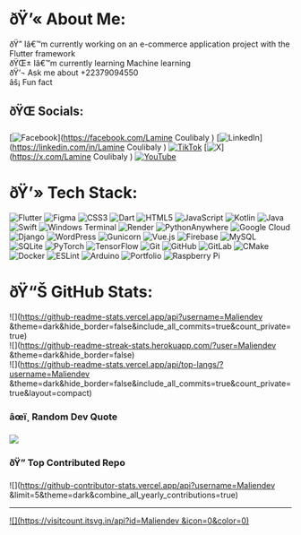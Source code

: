 # ðŸ’« About Me:
ðŸ”­ Iâ€™m currently working on an e-commerce application project with the Flutter framework<br>ðŸŒ± Iâ€™m currently learning Machine learning <br>ðŸ’¬ Ask me about +22379094550<br>âš¡ Fun fact


## ðŸŒ Socials:
[![Facebook](https://img.shields.io/badge/Facebook-%231877F2.svg?logo=Facebook&logoColor=white)](https://facebook.com/Lamine Coulibaly ) [![LinkedIn](https://img.shields.io/badge/LinkedIn-%230077B5.svg?logo=linkedin&logoColor=white)](https://linkedin.com/in/Lamine Coulibaly ) [![TikTok](https://img.shields.io/badge/TikTok-%23000000.svg?logo=TikTok&logoColor=white)](https://tiktok.com/@lamine_mldev) [![X](https://img.shields.io/badge/X-black.svg?logo=X&logoColor=white)](https://x.com/Lamine Coulibaly ) [![YouTube](https://img.shields.io/badge/YouTube-%23FF0000.svg?logo=YouTube&logoColor=white)](https://youtube.com/@Maliendev ) 

# ðŸ’» Tech Stack:
![Flutter](https://img.shields.io/badge/Flutter-%2302569B.svg?style=for-the-badge&logo=Flutter&logoColor=white) ![Figma](https://img.shields.io/badge/figma-%23F24E1E.svg?style=for-the-badge&logo=figma&logoColor=white) ![CSS3](https://img.shields.io/badge/css3-%231572B6.svg?style=for-the-badge&logo=css3&logoColor=white) ![Dart](https://img.shields.io/badge/dart-%230175C2.svg?style=for-the-badge&logo=dart&logoColor=white) ![HTML5](https://img.shields.io/badge/html5-%23E34F26.svg?style=for-the-badge&logo=html5&logoColor=white) ![JavaScript](https://img.shields.io/badge/javascript-%23323330.svg?style=for-the-badge&logo=javascript&logoColor=%23F7DF1E) ![Kotlin](https://img.shields.io/badge/kotlin-%237F52FF.svg?style=for-the-badge&logo=kotlin&logoColor=white) ![Java](https://img.shields.io/badge/java-%23ED8B00.svg?style=for-the-badge&logo=openjdk&logoColor=white) ![Swift](https://img.shields.io/badge/swift-F54A2A?style=for-the-badge&logo=swift&logoColor=white) ![Windows Terminal](https://img.shields.io/badge/Windows%20Terminal-%234D4D4D.svg?style=for-the-badge&logo=windows-terminal&logoColor=white) ![Render](https://img.shields.io/badge/Render-%46E3B7.svg?style=for-the-badge&logo=render&logoColor=white) ![PythonAnywhere](https://img.shields.io/badge/pythonanywhere-%232F9FD7.svg?style=for-the-badge&logo=pythonanywhere&logoColor=151515) ![Google Cloud](https://img.shields.io/badge/GoogleCloud-%234285F4.svg?style=for-the-badge&logo=google-cloud&logoColor=white) ![Django](https://img.shields.io/badge/django-%23092E20.svg?style=for-the-badge&logo=django&logoColor=white) ![WordPress](https://img.shields.io/badge/WordPress-%23117AC9.svg?style=for-the-badge&logo=WordPress&logoColor=white) ![Gunicorn](https://img.shields.io/badge/gunicorn-%298729.svg?style=for-the-badge&logo=gunicorn&logoColor=white) ![Vue.js](https://img.shields.io/badge/vue.js-%2335495e.svg?style=for-the-badge&logo=vuedotjs&logoColor=%234FC08D) ![Firebase](https://img.shields.io/badge/firebase-a08021?style=for-the-badge&logo=firebase&logoColor=ffcd34) ![MySQL](https://img.shields.io/badge/mysql-4479A1.svg?style=for-the-badge&logo=mysql&logoColor=white) ![SQLite](https://img.shields.io/badge/sqlite-%2307405e.svg?style=for-the-badge&logo=sqlite&logoColor=white) ![PyTorch](https://img.shields.io/badge/PyTorch-%23EE4C2C.svg?style=for-the-badge&logo=PyTorch&logoColor=white) ![TensorFlow](https://img.shields.io/badge/TensorFlow-%23FF6F00.svg?style=for-the-badge&logo=TensorFlow&logoColor=white) ![Git](https://img.shields.io/badge/git-%23F05033.svg?style=for-the-badge&logo=git&logoColor=white) ![GitHub](https://img.shields.io/badge/github-%23121011.svg?style=for-the-badge&logo=github&logoColor=white) ![GitLab](https://img.shields.io/badge/gitlab-%23181717.svg?style=for-the-badge&logo=gitlab&logoColor=white) ![CMake](https://img.shields.io/badge/CMake-%23008FBA.svg?style=for-the-badge&logo=cmake&logoColor=white) ![Docker](https://img.shields.io/badge/docker-%230db7ed.svg?style=for-the-badge&logo=docker&logoColor=white) ![ESLint](https://img.shields.io/badge/ESLint-4B3263?style=for-the-badge&logo=eslint&logoColor=white) ![Arduino](https://img.shields.io/badge/-Arduino-00979D?style=for-the-badge&logo=Arduino&logoColor=white) ![Portfolio](https://img.shields.io/badge/Portfolio-%23000000.svg?style=for-the-badge&logo=firefox&logoColor=#FF7139) ![Raspberry Pi](https://img.shields.io/badge/-RaspberryPi-C51A4A?style=for-the-badge&logo=Raspberry-Pi)
# ðŸ“Š GitHub Stats:
![](https://github-readme-stats.vercel.app/api?username=Maliendev &theme=dark&hide_border=false&include_all_commits=true&count_private=true)<br/>
![](https://github-readme-streak-stats.herokuapp.com/?user=Maliendev &theme=dark&hide_border=false)<br/>
![](https://github-readme-stats.vercel.app/api/top-langs/?username=Maliendev &theme=dark&hide_border=false&include_all_commits=true&count_private=true&layout=compact)

### âœï¸ Random Dev Quote
![](https://quotes-github-readme.vercel.app/api?type=horizontal&theme=radical)

### ðŸ” Top Contributed Repo
![](https://github-contributor-stats.vercel.app/api?username=Maliendev &limit=5&theme=dark&combine_all_yearly_contributions=true)

---
[![](https://visitcount.itsvg.in/api?id=Maliendev &icon=0&color=0)](https://visitcount.itsvg.in)

<!-- Proudly created with GPRM ( https://gprm.itsvg.in ) -->